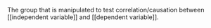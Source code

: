 The group that is manipulated to test correlation/causation between [[independent variable]] and [[dependent variable]]. 